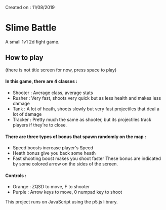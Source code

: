 Created on : 11/08/2019

# Slime Battle

A small 1v1 2d fight game.

## How to play

(there is not title screen for now, press space to play)

#### In this game, there are 4 classes :
- Shooter : Average class, average stats
- Rusher : Very fast, shoots very quick but as less health and makes less damage
- Tank : A lot of heath, shoots slowly but very fast projectiles that deal a lot of damage
- Tracker : Pretty much the same as shooter, but its projectiles track players if they're to close.

#### There are three types of bonus that spawn randomly on the map :
- Speed boosts increase player's Speed
- Heath bonus give you back some heath
- Fast shooting boost makes you shoot faster
These bonus are indicated by some colored arrow on the sides of the screen.

#### Controls :
- Orange : ZQSD to move, F to shooter
- Purple : Arrow keys to move, 0 numpad key to shoot

This project runs on JavaScript using the p5.js library.

